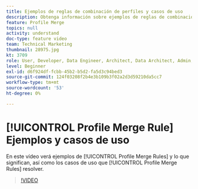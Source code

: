 ```yaml
---
title: Ejemplos de reglas de combinación de perfiles y casos de uso
description: Obtenga información sobre ejemplos de reglas de combinación de perfiles y su significado, así como sobre los casos de uso que resuelven las reglas de combinación de perfiles.
feature: Profile Merge
topics: null
activity: understand
doc-type: feature video
team: Technical Marketing
thumbnail: 28975.jpg
kt: 3709
role: User, Developer, Data Engineer, Architect, Data Architect, Admin, Leader
level: Beginner
exl-id: d6f924df-fcbb-45b2-b5d2-fa5d3c94bed3
source-git-commit: 124f03208f2b4e3b109b3f02a2d3d59210da5cc7
workflow-type: tm+mt
source-wordcount: '53'
ht-degree: 0%

---
```


# [!UICONTROL Profile Merge Rule] Ejemplos y casos de uso

En este vídeo verá ejemplos de [!UICONTROL Profile Merge Rules] y lo que significan, así como los casos de uso que [!UICONTROL Profile Merge Rules] resolver.

>[!VIDEO](https://video.tv.adobe.com/v/28975/?quality=12)
